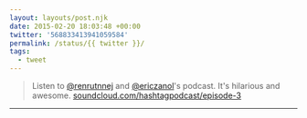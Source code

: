 ```yaml
---
layout: layouts/post.njk
date: 2015-02-20 18:03:48 +00:00
twitter: '568833413941059584'
permalink: /status/{{ twitter }}/
tags: 
  - tweet
---
```


> Listen to [@renrutnnej](https://twitter.com/renrutnnej) and [@ericzanol](https://twitter.com/ericzanol)'s podcast. It's hilarious and awesome. [soundcloud.com/hashtagpodcast/episode-3](https://soundcloud.com/hashtagpodcast/episode-3)

---
